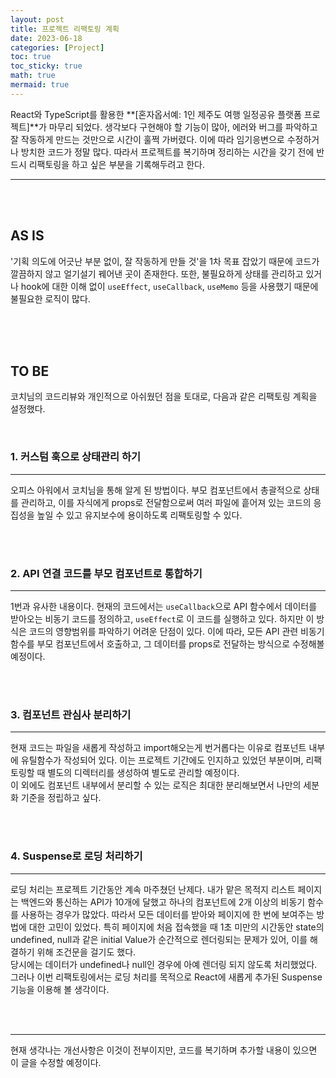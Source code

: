 ```yaml
---
layout: post
title: 프로젝트 리팩토링 계획
date: 2023-06-18
categories: [Project]
toc: true
toc_sticky: true
math: true
mermaid: true
---
```


React와 TypeScript를 활용한 **[혼자옵서예: 1인 제주도 여행 일정공유 플랫폼 프로젝트]**가 마무리 되었다. 생각보다 구현해야 할 기능이 많아, 에러와 버그를 파악하고 잘 작동하게 만드는 것만으로 시간이 훌쩍 가버렸다. 이에 따라 임기응변으로 수정하거나 방치한 코드가 정말 많다. 따라서 프로젝트를 복기하며 정리하는 시간을 갖기 전에 반드시 리팩토링을 하고 싶은 부분을 기록해두려고 한다.

---

<br>
<br>

## **AS IS**

'기획 의도에 어긋난 부분 없이, 잘 작동하게 만들 것'을 1차 목표 잡았기 때문에 코드가 깔끔하지 않고 얼기설기 꿰어낸 곳이 존재한다. 또한, 불필요하게 상태를 관리하고 있거나 hook에 대한 이해 없이 `useEffect`, `useCallback`, `useMemo` 등을 사용했기 때문에 불필요한 로직이 많다.

<br>
<br>
<br>

## **TO BE**

코치님의 코드리뷰와 개인적으로 아쉬웠던 점을 토대로, 다음과 같은 리팩토링 계획을 설정했다.

<br>

### **1. 커스텀 훅으로 상태관리 하기**

---

오피스 아워에서 코치님을 통해 알게 된 방법이다. 부모 컴포넌트에서 총괄적으로 상태를 관리하고, 이를 자식에게 props로 전달함으로써 여러 파일에 흩어져 있는 코드의 응집성을 높일 수 있고 유지보수에 용이하도록 리팩토링할 수 있다.

<br>
<br>

### **2. API 연결 코드를 부모 컴포넌트로 통합하기**

---

1번과 유사한 내용이다. 현재의 코드에서는 `useCallback`으로 API 함수에서 데이터를 받아오는 비동기 코드를 정의하고, `useEffect`로 이 코드를 실행하고 있다. 하지만 이 방식은 코드의 영향범위를 파악하기 어려운 단점이 있다. 이에 따라, 모든 API 관련 비동기 함수를 부모 컴포넌트에서 호출하고, 그 데이터를 props로 전달하는 방식으로 수정해볼 예정이다.

<br>
<br>

### **3. 컴포넌트 관심사 분리하기**

---

현재 코드는 파일을 새롭게 작성하고 import해오는게 번거롭다는 이유로 컴포넌트 내부에 유틸함수가 작성되어 있다. 이는 프로젝트 기간에도 인지하고 있었던 부분이며, 리팩토링할 때 별도의 디렉터리를 생성하여 별도로 관리할 예정이다.  
이 외에도 컴포넌트 내부에서 분리할 수 있는 로직은 최대한 분리해보면서 나만의 세분화 기준을 정립하고 싶다.

<br>
<br>

### **4. Suspense로 로딩 처리하기**

---

로딩 처리는 프로젝트 기간동안 계속 마주쳤던 난제다. 내가 맡은 목적지 리스트 페이지는 백엔드와 통신하는 API가 10개에 달했고 하나의 컴포넌트에 2개 이상의 비동기 함수를 사용하는 경우가 많았다. 따라서 모든 데이터를 받아와 페이지에 한 번에 보여주는 방법에 대한 고민이 있었다.
특히 페이지에 처음 접속했을 때 1초 미만의 시간동안 state의 undefined, null과 같은 initial Value가 순간적으로 렌더링되는 문제가 있어, 이를 해결하기 위해 조건문을 걸기도 했다.  
당시에는 데이터가 undefined나 null인 경우에 아예 렌더링 되지 않도록 처리했었다. 그러나 이번 리팩토링에서는 로딩 처리를 목적으로 React에 새롭게 추가된 Suspense 기능을 이용해 볼 생각이다.

<br>
<br>

---

현재 생각나는 개선사항은 이것이 전부이지만, 코드를 복기하며 추가할 내용이 있으면 이 글을 수정할 예정이다.
